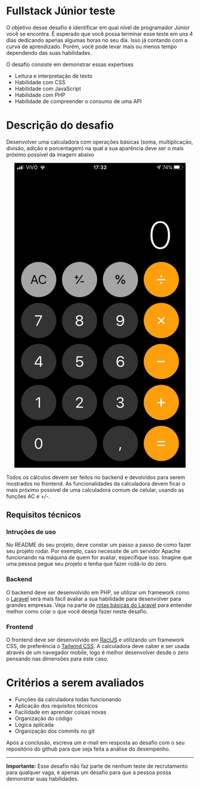 # Fullstack Júnior teste
O objetivo desse desafio é identificar em qual nível de programador Júnior você se encontra. É esperado que você possa terminar esse teste em uns 4 dias dedicando apenas algumas horas no seu dia. Isso já contando com a curva de aprendizado. Porém, você pode levar mais ou menos tempo dependendo das suas habilidades.

O desafio consiste em demonstrar essas expertises
 - Leitura e interpretação de texto
 - Habilidade com CSS
 - Habilidade com JavaScript
 - Habilidade com PHP 
 - Habilidade de compreender o consumo de uma API
 
 # Descrição do desafio
 Desenvolver uma calculadora com operações básicas (soma, multiplicação, divisão, adição e porcentagem) na qual a sua aparência deve ser o mais próximo possível da imagem abaixo
 
 <p align="center">
  <img width="460" src="https://github.com/thiagovictorino/frontend-junior-test/blob/master/imagem-calculadora.jpeg?raw=true">
</p>

 
Todos os cálculos devem ser feitos no backend e devolvidos para serem mostrados no frontend. As funcionalidades da calculadora devem ficar o mais próximo possível de uma calculadora comum de celular, usando as funções AC e +/-.
 
 ## Requisitos técnicos
 
 ### Intruções de uso
No README do seu projeto, deve constar um passo a passo de como fazer seu projeto rodar. Por exemplo, caso necessite de um servidor Apache funcionando na máquina de quem for avaliar, especifique isso. Imagine que uma pessoa pegue seu projeto e tenha que fazer rodá-lo do zero.
 
 ### Backend
 O backend deve ser desenvolvido em PHP, se utilizar um framework como o [Laravel](https://laravel.com) será mais fácil avaliar a sua habilidade para desenvolver para grandes empresas. Veja na parte de [rotas básicas do Laravel](https://laravel.com/docs/master/routing) para entender melhor como criar o que você deseja fazer neste desafio.
 
### Frontend
O frontend deve ser desenvolvido em [RactJS](https://pt-br.reactjs.org) e utilizando um framework CSS, de preferência o [Tailwind CSS](https://tailwindcss.com). A calculadora deve caber e ser usada através de um navegador mobile, logo é melhor desenvolver desde o zero pensando nas dimensões para este caso.
 
 # Critérios a serem avaliados
 - Funções da calculadora todas funcionando 
 - Aplicação dos requisitos técnicos
 - Facilidade em aprender coisas novas
 - Organização do código
 - Lógica aplicada
 - Organização dos commits no git
 
 Após a conclusão, escreva um e-mail em resposta ao desafio com o seu repositório do github para que seja feita a análise do desempenho.
 
 -----
 
 **Importante:** Esse desafio não faz parte de nenhum teste de recrutamento para qualquer vaga, é apenas um desafio para que a pessoa possa demonstrar suas habilidades.
